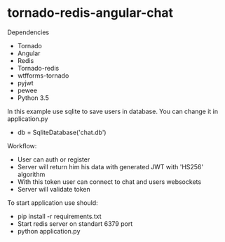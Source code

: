 # tornado-redis-angular-chat

Dependencies
- Tornado
- Angular
- Redis
- Tornado-redis
- wtfforms-tornado
- pyjwt
- pewee
- Python 3.5

In this example use sqlite to save users in database. You can change it in application.py
- db = SqliteDatabase('chat.db')

Workflow:
- User can auth or register
- Server will return him his data with generated JWT with 'HS256' algorithm
- With this token user can connect to chat and users websockets
- Server will validate token

To start application use should:
- pip install -r requirements.txt
- Start redis server on standart 6379 port
- python application.py
